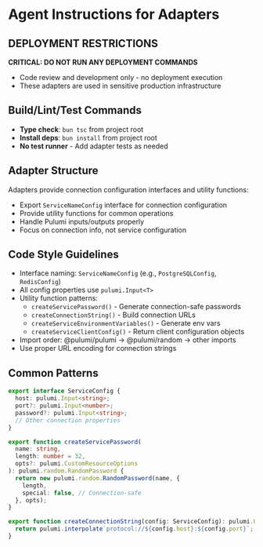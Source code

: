 # Agent Instructions for Adapters

## DEPLOYMENT RESTRICTIONS
**CRITICAL: DO NOT RUN ANY DEPLOYMENT COMMANDS**
- Code review and development only - no deployment execution
- These adapters are used in sensitive production infrastructure

## Build/Lint/Test Commands
- **Type check**: `bun tsc` from project root
- **Install deps**: `bun install` from project root
- **No test runner** - Add adapter tests as needed

## Adapter Structure
Adapters provide connection configuration interfaces and utility functions:
- Export `ServiceNameConfig` interface for connection configuration
- Provide utility functions for common operations
- Handle Pulumi inputs/outputs properly
- Focus on connection info, not service configuration

## Code Style Guidelines
- Interface naming: `ServiceNameConfig` (e.g., `PostgreSQLConfig`, `RedisConfig`)
- All config properties use `pulumi.Input<T>`
- Utility function patterns:
  - `createServicePassword()` - Generate connection-safe passwords
  - `createConnectionString()` - Build connection URLs
  - `createServiceEnvironmentVariables()` - Generate env vars
  - `createServiceClientConfig()` - Return client configuration objects
- Import order: @pulumi/pulumi → @pulumi/random → other imports
- Use proper URL encoding for connection strings

## Common Patterns
```typescript
export interface ServiceConfig {
  host: pulumi.Input<string>;
  port?: pulumi.Input<number>;
  password?: pulumi.Input<string>;
  // Other connection properties
}

export function createServicePassword(
  name: string,
  length: number = 32,
  opts?: pulumi.CustomResourceOptions
): pulumi.random.RandomPassword {
  return new pulumi.random.RandomPassword(name, {
    length,
    special: false, // Connection-safe
  }, opts);
}

export function createConnectionString(config: ServiceConfig): pulumi.Output<string> {
  return pulumi.interpolate`protocol://${config.host}:${config.port}`;
}